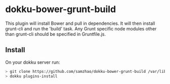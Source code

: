 dokku-bower-grunt-build
=================

This plugin will install Bower and pull in dependencies. It will then
install grunt-cli and run the 'build' task. Any Grunt specific node
modules other than grunt-cli should be specified in Gruntfile.js.

## Install

On your dokku server run:
```sh
> git clone https://github.com/samzhao/dokku-bower-grunt-build /var/lib/dokku/plugins/bower-grunt-build
> dokku plugins-install
```
